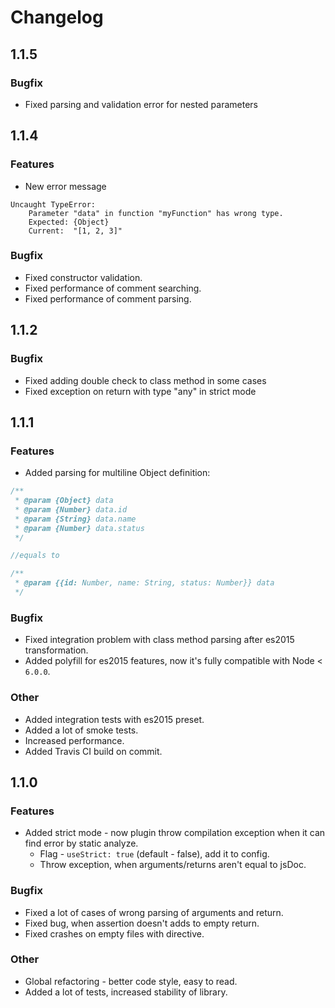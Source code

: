 # Changelog

## 1.1.5
### Bugfix
* Fixed parsing and validation error for nested parameters

## 1.1.4
### Features
* New error message
```
Uncaught TypeError:
    Parameter "data" in function "myFunction" has wrong type.
    Expected: {Object}
    Current:  "[1, 2, 3]"
```

### Bugfix
* Fixed constructor validation.
* Fixed performance of comment searching.
* Fixed performance of comment parsing.


## 1.1.2
### Bugfix
* Fixed adding double check to class method in some cases
* Fixed exception on return with type "any" in strict mode

## 1.1.1
### Features
* Added parsing for multiline Object definition:
```javascript
/**
 * @param {Object} data
 * @param {Number} data.id
 * @param {String} data.name
 * @param {Number} data.status
 */

//equals to 

/**
 * @param {{id: Number, name: String, status: Number}} data
 */
```
    
### Bugfix
* Fixed integration problem with class method parsing after es2015 transformation.
* Added polyfill for es2015 features, now it's fully compatible with Node < `6.0.0`.

### Other
* Added integration tests with es2015 preset.
* Added a lot of smoke tests.
* Increased performance.
* Added Travis CI build on commit.


## 1.1.0

### Features
* Added strict mode - now plugin throw compilation exception when it can find error by static analyze.
    * Flag - `useStrict: true` (default - false), add it to config.
    * Throw exception, when arguments/returns aren't equal to jsDoc.
    
### Bugfix
* Fixed a lot of cases of wrong parsing of arguments and return.
* Fixed bug, when assertion doesn't adds to empty return.
* Fixed crashes on empty files with directive.

### Other
* Global refactoring - better code style, easy to read.
* Added a lot of tests, increased stability of library.
